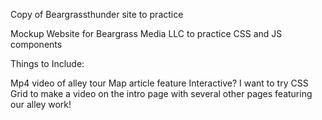 Copy of Beargrassthunder site to practice 


Mockup Website for Beargrass Media LLC to practice CSS and JS components 


Things to Include:

Mp4 video of alley tour
Map article feature
Interactive?
I want to try CSS Grid to make a video on the intro page with several other pages featuring our alley work!
